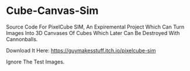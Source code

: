 # Cube-Canvas-Sim
 Source Code For PixelCube SIM, An Expiremental Project Which Can Turn Images Into
3D Canvases Of Cubes Which Later Can Be Destroyed With Cannonballs.

Download It Here: https://guymakesstuff.itch.io/pixelcube-sim

Ignore The Test Images.
